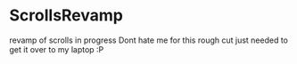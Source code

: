 # ScrollsRevamp
revamp of scrolls in progress
Dont hate me for this rough cut just needed to get it over to my laptop :P
